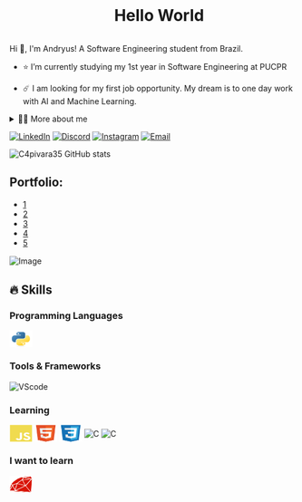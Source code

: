 <!--título-->
<div id="user-content-toc">
  <ul align="center">
    <summary><h1 style="display: inline-block">Hello World</h1></summary>
</div>

<!-- Presentation -->
<p>
  Hi 👋, I'm Andryus! A Software Engineering student from Brazil.

  -  ⭐ I’m currently studying my 1st year in Software Engineering at PUCPR

  - ☄️ I am looking for my first job opportunity. My dream is to one day work with AI and Machine Learning.
</p>

<!-- Dropdown -->
<details>
  <summary>👨‍💻 More about me</summary>

  - 💬 I am 18 years old, currently living in Brazil. I have fluency in English and have experience with Python and i'm studying Web, Database and Java. 

  - ⚡ I enjoy playing basketball, as well as watching movies, reading manga, or comics and playing games! I believe that our personal interests contribute to a more refined perception of things and problem-solving.
</details>

<!-- Links -->
[![LinkedIn](https://img.shields.io/badge/LinkedIn-0077B5?style=for-the-badge&logo=linkedin&logoColor=white)]()
[![Discord](https://img.shields.io/badge/Discord-7289DA?style=for-the-badge&logo=discord&logoColor=white)]()
[![Instagram](https://img.shields.io/badge/Instagram-E4405F?style=for-the-badge&logo=instagram&logoColor=white)](https://www.instagram.com/andryus_zolet/#)
[![Email](https://img.shields.io/badge/Gmail-D14836?style=for-the-badge&logo=gmail&logoColor=white)]()

<!-- GithubStats -->
![C4pivara35 GitHub stats](https://github-readme-stats.vercel.app/api?username=C4pivara35&show_icons=true&theme=gotham)

<!-- Portfolio -->
## Portfolio:
- [1]()
- [2]()
- [3]()
- [4]()
- [5]()

<!-- GIF -->
<p align="left">
  <img align="center" src="https://github.com/user-attachments/assets/630f8c5f-f6c1-4864-8e02-eeeb8dec5911" alt="Image">
</p>

## 🔥 Skills
<!-- Skills: Programming Languages -->
  <div style="flex-basis: 48%;">
    <h3>Programming Languages</h3>
    <img align="center" alt="Python" height="30" width="40" src="https://raw.githubusercontent.com/devicons/devicon/master/icons/python/python-original.svg">
  </div>
  
  <!-- Skills: Tools & Frameworks -->
  <div style="flex-basis: 48%;">
    <h3>Tools & Frameworks</h3>
    <img align="center" alt="VScode" height="30" width="40" src="https://cdn.jsdelivr.net/gh/devicons/devicon/icons/vscode/vscode-original.svg">
  </div>
  
  <!-- Skills: Learning -->
  <div style="flex-basis: 48%;">
    <h3>Learning</h3>
    <img align="center" alt="Js" height="30" width="40" src="https://raw.githubusercontent.com/devicons/devicon/master/icons/javascript/javascript-plain.svg">
    <img align="center" alt="HTML" height="30" width="40" src="https://raw.githubusercontent.com/devicons/devicon/master/icons/html5/html5-original.svg">
    <img align="center" alt="CSS" height="30" width="40" src="https://raw.githubusercontent.com/devicons/devicon/master/icons/css3/css3-original.svg">
    <img align="center" alt="C" height="30" width="40" src="https://cdn.jsdelivr.net/gh/devicons/devicon/icons/c/c-original.svg">
    <img align="center" alt="C" height="30" width="40" src="https://cdn.jsdelivr.net/gh/devicons/devicon/icons/react/react-original.svg">
  </div>
  
 <!-- Skills:  I want to learn -->
  <div style="flex-basis: 48%;">
    <h3>I want to learn</h3>
    <img align="center" alt="Js" height="30" width="40" src="https://raw.githubusercontent.com/devicons/devicon/master/icons/ruby/ruby-plain.svg">

  </div>
